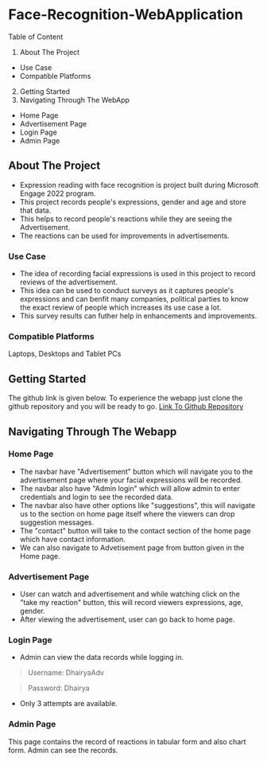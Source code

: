 # Face-Recognition-WebApplication

Table of Content
1. About The Project
* Use Case
* Compatible Platforms
2. Getting Started
3. Navigating Through The WebApp
* Home Page
* Advertisement Page
* Login Page
* Admin Page

## About The Project
* Expression reading with face recognition is project built during Microsoft Engage 2022 program.
* This project records people's expressions, gender and age and store that data.
* This helps to record people's reactions while they are seeing the Advertisement.
* The reactions can be used for improvements in advertisements.

### Use Case
* The idea of recording facial expressions is used in this project to record reviews of the advertisement.
* This idea can be used to conduct surveys as it captures people's expressions and can benfit many companies, political parties to know the exact review of people which increases its use case a lot.
* This survey results can futher help in enhancements and improvements.

### Compatible Platforms
Laptops, Desktops and Tablet PCs

## Getting Started
The github link is given below. To experience the webapp just clone the github repository and you will be ready to go.
[Link To Github Repository](https://github.com/Dhairya-lamba/Face-Recognition-WebApplication)

## Navigating Through The Webapp
### Home Page
* The navbar have "Advertisement" button which will navigate you to the advertisement page where your facial expressions will be recorded.
* The navbar also have "Admin login" which will allow admin to enter credentials and login to see the recorded data.
* The navbar also have other options like "suggestions", this will navigate us to the section on home page itself where the viewers can drop suggestion messages.
* The "contact" button will take to the contact section of the home page which have contact information.
* We can also navigate to Advetisement page from button given in the Home page.

### Advertisement Page
* User can watch and advertisement and while watching click on the "take my reaction" button, this will record viewers expressions, age, gender.
* After viewing the advertisement, user can go back to home page.

### Login Page
* Admin can view the data records while logging in.
> Username: DhairyaAdv

> Password: Dhairya
* Only 3 attempts are available.

### Admin Page
This page contains the record of reactions in tabular form and also chart form. Admin can see the records.













